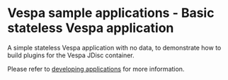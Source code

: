 # Vespa sample applications - Basic stateless Vespa application

A simple stateless Vespa application with no data, to demonstrate how to build
plugins for the Vespa JDisc container.

Please refer to
[developing applications](https://git.corp.yahoo.com/pages/vespa/documentation/documentation/jdisc/developing-applications.html)
for more information.

